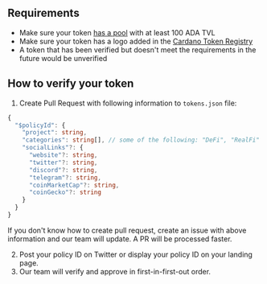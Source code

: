 ## Requirements

- Make sure your token [has a pool](https://docs.minswap.org/faq/token-launching-and-farming/1.-token-listing) with at least 100 ADA TVL
- Make sure your token has a logo added in the [Cardano Token Registry](https://github.com/cardano-foundation/cardano-token-registry)
- A token that has been verified but doesn't meet the requirements in the future would be unverified

## How to verify your token

1. Create Pull Request with following information to `tokens.json` file:

```ts
{
  "$policyId": {
    "project": string,
    "categories": string[], // some of the following: "DeFi", "RealFi" |  "GameFi" |  "Meme" |  "Bridge" |  "Metaverse" |  "Wallet" |  "NFT" |  "Oracle" |  "AI" |  "Launchpad" |  "DAO" | "Stablecoin" | "Social" | "Other"
    "socialLinks"?: {
      "website"?: string,
      "twitter"?: string,
      "discord"?: string,
      "telegram"?: string,
      "coinMarketCap"?: string,
      "coinGecko"?: string
    }
  }
}
```

If you don't know how to create pull request, create an issue with above information and our team will update. A PR will be processed faster.

2. Post your policy ID on Twitter or display your policy ID on your landing page.
3. Our team will verify and approve in first-in-first-out order.
